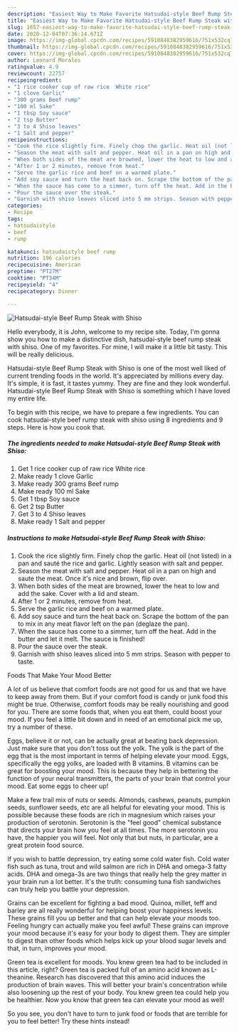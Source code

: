 ```yaml
---
description: "Easiest Way to Make Favorite Hatsudai-style Beef Rump Steak with Shiso"
title: "Easiest Way to Make Favorite Hatsudai-style Beef Rump Steak with Shiso"
slug: 1657-easiest-way-to-make-favorite-hatsudai-style-beef-rump-steak-with-shiso
date: 2020-12-04T07:36:14.671Z
image: https://img-global.cpcdn.com/recipes/5910848382959616/751x532cq70/hatsudai-style-beef-rump-steak-with-shiso-recipe-main-photo.jpg
thumbnail: https://img-global.cpcdn.com/recipes/5910848382959616/751x532cq70/hatsudai-style-beef-rump-steak-with-shiso-recipe-main-photo.jpg
cover: https://img-global.cpcdn.com/recipes/5910848382959616/751x532cq70/hatsudai-style-beef-rump-steak-with-shiso-recipe-main-photo.jpg
author: Leonard Morales
ratingvalue: 4.9
reviewcount: 22757
recipeingredient:
- "1 rice cooker cup of raw rice  White rice"
- "1 clove Garlic"
- "300 grams Beef rump"
- "100 ml Sake"
- "1 tbsp Soy sauce"
- "2 tsp Butter"
- "3 to 4 Shiso leaves"
- "1 Salt and pepper"
recipeinstructions:
- "Cook the rice slightly firm. Finely chop the garlic. Heat oil (not listed) in a pan and sauté the rice and garlic. Lightly season with salt and pepper."
- "Season the meat with salt and pepper. Heat oil in a pan on high and saute the meat. Once it&#39;s nice and brown, flip over."
- "When both sides of the meat are browned, lower the heat to low and add the sake. Cover with a lid and steam."
- "After 1 or 2 minutes, remove from heat."
- "Serve the garlic rice and beef on a warmed plate."
- "Add soy sauce and turn the heat back on. Scrape the bottom of the pan to mix in any meat flavor left on the pan (deglaze the pan)."
- "When the sauce has come to a simmer, turn off the heat. Add in the butter and let it melt. The sauce is finished!"
- "Pour the sauce over the steak."
- "Garnish with shiso leaves sliced into 5 mm strips. Season with pepper to taste."
categories:
- Recipe
tags:
- hatsudaistyle
- beef
- rump

katakunci: hatsudaistyle beef rump 
nutrition: 196 calories
recipecuisine: American
preptime: "PT27M"
cooktime: "PT34M"
recipeyield: "4"
recipecategory: Dinner

---
```



![Hatsudai-style Beef Rump Steak with Shiso](https://img-global.cpcdn.com/recipes/5910848382959616/751x532cq70/hatsudai-style-beef-rump-steak-with-shiso-recipe-main-photo.jpg)

Hello everybody, it is John, welcome to my recipe site. Today, I'm gonna show you how to make a distinctive dish, hatsudai-style beef rump steak with shiso. One of my favorites. For mine, I will make it a little bit tasty. This will be really delicious.

Hatsudai-style Beef Rump Steak with Shiso is one of the most well liked of current trending foods in the world. It's appreciated by millions every day. It's simple, it is fast, it tastes yummy. They are fine and they look wonderful. Hatsudai-style Beef Rump Steak with Shiso is something which I have loved my entire life.




To begin with this recipe, we have to prepare a few ingredients. You can cook hatsudai-style beef rump steak with shiso using 8 ingredients and 9 steps. Here is how you cook that.

<!--inarticleads1-->

##### The ingredients needed to make Hatsudai-style Beef Rump Steak with Shiso:

1. Get 1 rice cooker cup of raw rice  White rice
1. Make ready 1 clove Garlic
1. Make ready 300 grams Beef rump
1. Make ready 100 ml Sake
1. Get 1 tbsp Soy sauce
1. Get 2 tsp Butter
1. Get 3 to 4 Shiso leaves
1. Make ready 1 Salt and pepper




<!--inarticleads2-->

##### Instructions to make Hatsudai-style Beef Rump Steak with Shiso:

1. Cook the rice slightly firm. Finely chop the garlic. Heat oil (not listed) in a pan and sauté the rice and garlic. Lightly season with salt and pepper.
1. Season the meat with salt and pepper. Heat oil in a pan on high and saute the meat. Once it&#39;s nice and brown, flip over.
1. When both sides of the meat are browned, lower the heat to low and add the sake. Cover with a lid and steam.
1. After 1 or 2 minutes, remove from heat.
1. Serve the garlic rice and beef on a warmed plate.
1. Add soy sauce and turn the heat back on. Scrape the bottom of the pan to mix in any meat flavor left on the pan (deglaze the pan).
1. When the sauce has come to a simmer, turn off the heat. Add in the butter and let it melt. The sauce is finished!
1. Pour the sauce over the steak.
1. Garnish with shiso leaves sliced into 5 mm strips. Season with pepper to taste.




Foods That Make Your Mood Better


A lot of us believe that comfort foods are not good for us and that we have to keep away from them. But if your comfort food is candy or junk food this might be true. Otherwise, comfort foods may be really nourishing and good for you. There are some foods that, when you eat them, could boost your mood. If you feel a little bit down and in need of an emotional pick me up, try a number of these.

Eggs, believe it or not, can be actually great at beating back depression. Just make sure that you don't toss out the yolk. The yolk is the part of the egg that is the most important in terms of helping elevate your mood. Eggs, specifically the egg yolks, are loaded with B vitamins. B vitamins can be great for boosting your mood. This is because they help in bettering the function of your neural transmitters, the parts of your brain that control your mood. Eat some eggs to cheer up!

Make a few trail mix of nuts or seeds. Almonds, cashews, peanuts, pumpkin seeds, sunflower seeds, etc are all helpful for elevating your mood. This is possible because these foods are rich in magnesium which raises your production of serotonin. Serotonin is the "feel good" chemical substance that directs your brain how you feel at all times. The more serotonin you have, the happier you will feel. Not only that but nuts, in particular, are a great protein food source.

If you wish to battle depression, try eating some cold water fish. Cold water fish such as tuna, trout and wild salmon are rich in DHA and omega-3 fatty acids. DHA and omega-3s are two things that really help the grey matter in your brain run a lot better. It's the truth: consuming tuna fish sandwiches can truly help you battle your depression. 

Grains can be excellent for fighting a bad mood. Quinoa, millet, teff and barley are all really wonderful for helping boost your happiness levels. These grains fill you up better and that can help elevate your moods too. Feeling hungry can actually make you feel awful! These grains can improve your mood because it's easy for your body to digest them. They are simpler to digest than other foods which helps kick up your blood sugar levels and that, in turn, improves your mood.

Green tea is excellent for moods. You knew green tea had to be included in this article, right? Green tea is packed full of an amino acid known as L-theanine. Research has discovered that this amino acid induces the production of brain waves. This will better your brain's concentration while also loosening up the rest of your body. You knew green tea could help you be healthier. Now you know that green tea can elevate your mood as well!

So you see, you don't have to turn to junk food or foods that are terrible for you to feel better! Try  these hints  instead!

